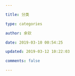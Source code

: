 ```yaml
---

title: 分类

type: categories

author: 余钦

date: 2019-03-10 00:54:25

updated: 2019-03-12 10:22:03

comments: false

---
```


